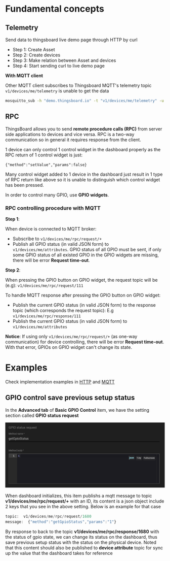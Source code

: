 # Fundamental concepts

## Telemetry

Send data to thingsboard live demo page through HTTP by curl

* Step 1: Create Asset
* Step 2: Create devices
* Step 3: Make relation between Asset and devices
* Step 4: Start sending curl to live demo page

**With MQTT client**

Other MQTT client subscribes to Thingsboard MQTT's telemetry topic ``v1/devices/me/telemetry`` is unable to get the data

```sh
mosquitto_sub -h "demo.thingsboard.io" -t "v1/devices/me/telemetry" -u "O0kt6xUl6cTGv9RM7M9P"
```

## RPC

ThingsBoard allows you to send **remote procedure calls (RPC)** from server side applications to devices and vice versa. RPC is a two-way communication so in general it requires response from the client.

1 device can only control 1 control widget in the dashboard properly as the RPC return of 1 control widget is just: 

```
{"method":"setValue","params":false}
```

Many control widget added to 1 device in the dashboard just result in 1 type of RPC return like above so it is unable to distinguish which control widget has been pressed. 

In order to control many GPIO, use **GPIO widgets**.

### RPC controlling procedure with MQTT

**Step 1**: 

When device is connected to MQTT broker:

* Subscribe to ``v1/devices/me/rpc/request/+``
* Publish all GPIO status (in valid JSON form) to ``v1/devices/me/attributes``. GPIO status of all GPIO must be sent, if only some GPIO status of all existed GPIO in the GPIO widgets are missing, there will be error **Request time-out**.

**Step 2**: 

When pressing the GPIO button on GPIO widget, the request topic will be (e.g): ``v1/devices/me/rpc/request/111``

To handle MQTT response after pressing the GPIO button on GPIO widget:

* Publish the current GPIO status (in valid JSON form) to the response topic (which corresponds the request topic): E.g ``v1/devices/me/rpc/response/111``
* Publish the current GPIO status (in valid JSON form) to ``v1/devices/me/attributes``

**Notice**: If using only ``v1/devices/me/rpc/request/+`` (as one-way communication) for device controlling, there will be error **Request time-out**. With that error, GPIOs on GPIO widget can't change its state.

# Examples

Check implementation examples in [HTTP](HTTP.md) and [MQTT](MQTT.md)

## GPIO control save previous setup status

In the **Advanced tab** of **Basic GPIO Control** item, we have the setting section called **GPIO status request**

![](../../Environment/Images/gpio_status_request.png)

When dashboard initializes, this item publishs a mqtt message to topic **v1/devices/me/rpc/request/+** with an ID, its content is a json object include 2 keys that you see in the above setting. Below is an example for that case

```js
topic:  v1/devices/me/rpc/request/1680
message:  {"method":"getGpioStatus","params":"1"}
```

By response to back to the topic **v1/devices/me/rpc/response/1680** with the status of gpio state, we can change its status on the dashboard, thus save previous setup status with the status on the physical device. Noted that this content should also be published to **device attribute** topic for sync up the value that the dashboard takes for reference